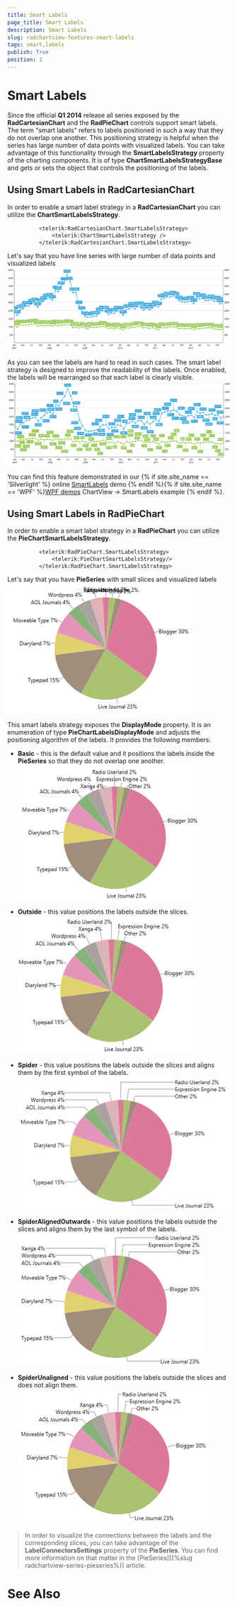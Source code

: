 ```yaml
---
title: Smart Labels
page_title: Smart Labels
description: Smart Labels
slug: radchartview-features-smart-labels
tags: smart,labels
publish: True
position: 1
---
```


# Smart Labels



Since the official __Q1 2014__ release all series exposed by the __RadCartesianChart__ and the __RadPieChart__ controls support smart labels. The term "smart labels" refers to labels positioned in such a way that they do not overlap one another. This positioning strategy is helpful when the series has large number of data points with visualized labels. You can take advantage of this functionality through the __SmartLabelsStrategy__ property of the charting components. It is of type __ChartSmartLabelsStrategyBase__ and gets or sets the object that controls the positioning of the labels.
      

## Using Smart Labels in RadCartesianChart

In order to enable a smart label strategy in a __RadCartesianChart__ you can utilize the __ChartSmartLabelsStrategy__.
        

	
              <telerik:RadCartesianChart.SmartLabelsStrategy>
                  <telerik:ChartSmartLabelsStrategy />
              </telerik:RadCartesianChart.SmartLabelsStrategy>



Let's say that you have line series with large number of data points and visualized labels![radchartview-disabled-smart-labels](images/radchartview-disabled-smart-labels.png)

As you can see the labels are hard to read in such cases. The smart label strategy is designed to improve the readability of the labels. Once enabled, the labels will be rearranged so that each label is clearly visible.![radchartview-enabled-smart-labels](images/radchartview-enabled-smart-labels.png)

You can find this feature demonstrated in our
          {% if site.site_name == 'Silverlight' %}
             online 
            [SmartLabels](http://demos.telerik.com/silverlight/#ChartView/SmartLabels) demo
          {% endif %}{% if site.site_name == 'WPF' %}[WPF demos](http://demos.telerik.com/wpf/)
            ChartView -> SmartLabels example
          {% endif %}.
        

## Using Smart Labels in RadPieChart

In order to enable a smart label strategy in a __RadPieChart__ you can utilize the __PieChartSmartLabelsStrategy__.
        

	
              <telerik:RadPieChart.SmartLabelsStrategy>
                  <telerik:PieChartSmartLabelsStrategy/>
              </telerik:RadPieChart.SmartLabelsStrategy>



Let's say that you have __PieSeries__ with small slices and visualized labels
        ![radchartview-features-smart-labels-disabled](images/radchartview-features-smart-labels-disabled.png)

This smart labels strategy exposes the __DisplayMode__ property. It is an enumeration of type __PieChartLabelsDisplayMode__ and adjusts the positioning algorithm of the labels. It provides the following members:
        

* __Basic__ - this is the default value and it positions the labels inside the __PieSeries__ so that they do not overlap one another.
            ![radchartview-features-smart-labels-Basic](images/radchartview-features-smart-labels-Basic.png)

* __Outside__ - this value positions the labels outside the slices.
            ![radchartview-features-smart-labels-outside](images/radchartview-features-smart-labels-outside.png)

* __Spider__ - this value positions the labels outside the slices and aligns them by the first symbol of the labels.
            ![radchartview-features-smart-labels-spider](images/radchartview-features-smart-labels-spider.png)

* __SpiderAlignedOutwards__ - this value positions the labels outside the slices and aligns them by the last symbol of the labels.
            ![radchartview-features-smart-labels-spider-outside](images/radchartview-features-smart-labels-spider-outside.png)

* __SpiderUnaligned__ - this value positions the labels outside the slices and does not align them.
            ![radchartview-features-smart-labels-unaligned](images/radchartview-features-smart-labels-unaligned.png)

>In order to visualize the connections between the labels and the corresponding slices, you can take advantage of the __LabelConnectorsSettings__ property of the __PieSeries__. You can find more information on that matter in the [PieSeries]({%slug radchartview-series-pieseries%}) article.
          

# See Also
